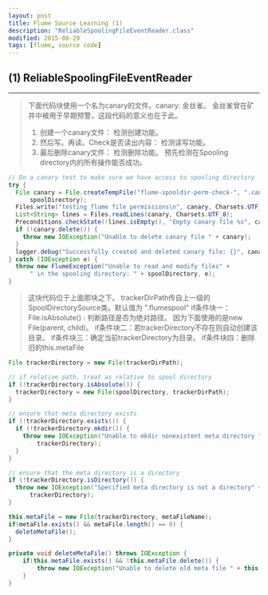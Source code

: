 ```yaml
---
layout: post
title: Flume Source Learning (1)
description: "ReliableSpoolingFileEventReader.class"
modified: 2015-08-29
tags: [flume, source code]
---
```


## (1) ReliableSpoolingFileEventReader
-----


>下面代码块使用一个名为canary的文件。canary: 金丝雀。
>金丝雀曾在矿井中被用于早期预警，这段代码的意义也在于此。
>1. 创建一个canary文件： 检测创建功能。
>2. 然后写。再读。Check是否读出内容： 检测读写功能。
>3. 最后删除canary文件： 检测删除功能。
>预先检测在Spooling directory内的所有操作能否成功。

``` java
// Do a canary test to make sure we have access to spooling directory
try {
  File canary = File.createTempFile("flume-spooldir-perm-check-", ".canary",
      spoolDirectory);
  Files.write("testing flume file permissions\n", canary, Charsets.UTF_8);
  List<String> lines = Files.readLines(canary, Charsets.UTF_8);
  Preconditions.checkState(!lines.isEmpty(), "Empty canary file %s", canary);
  if (!canary.delete()) {
    throw new IOException("Unable to delete canary file " + canary);
  }
  logger.debug("Successfully created and deleted canary file: {}", canary);
} catch (IOException e) {
  throw new FlumeException("Unable to read and modify files" +
      " in the spooling directory: " + spoolDirectory, e);
}
```

>这块代码位于上面那块之下。
>trackerDirPath传自上一级的SpoolDirectorySource类。默认值为 ".flumespool"
if条件块一：File.isAbsolute() : 判断路径是否为绝对路径。
            因为下面使用的是new File(parent, child)。
if条件块二：若trackerDirectory不存在则自动创建该目录。
if条件块三：确定当前trackerDirectory为目录。
if条件块四：删除旧的this.metaFile

``` java
File trackerDirectory = new File(trackerDirPath);

// if relative path, treat as relative to spool directory
if (!trackerDirectory.isAbsolute()) {
  trackerDirectory = new File(spoolDirectory, trackerDirPath);
}

// ensure that meta directory exists
if (!trackerDirectory.exists()) {
  if (!trackerDirectory.mkdir()) {
    throw new IOException("Unable to mkdir nonexistent meta directory " +
        trackerDirectory);
  }
}

// ensure that the meta directory is a directory
if (!trackerDirectory.isDirectory()) {
  throw new IOException("Specified meta directory is not a directory" +
      trackerDirectory);
}

this.metaFile = new File(trackerDirectory, metaFileName);
if(metaFile.exists() && metaFile.length() == 0) {
  deleteMetaFile();
}
```
``` java
private void deleteMetaFile() throws IOException {
    if(this.metaFile.exists() && !this.metaFile.delete()) {
        throw new IOException("Unable to delete old meta file " + this.metaFile);
    }
}
```
